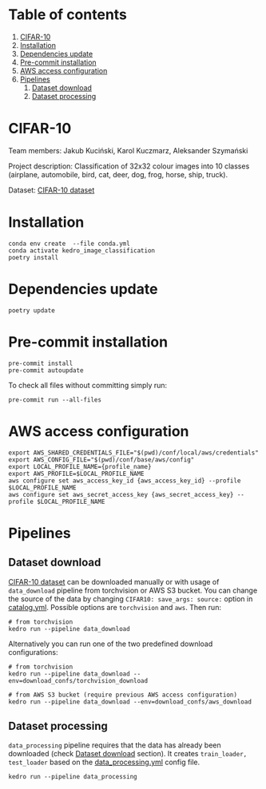 # Table of contents
1. [CIFAR-10 ](#cifar-10)
2. [Installation](#installation)
3. [Dependencies update](#dependencies-update)
4. [Pre-commit installation](#pre-commit-installation)
5. [AWS access configuration](#aws-access-configuration)
6. [Pipelines](#pipelines)
   1. [Dataset download](#dataset-download)
   2. [Dataset processing](#dataset-processing)

# CIFAR-10

Team members: Jakub Kuciński, Karol Kuczmarz, Aleksander Szymański

Project description: Classification of 32x32 colour images into 10 classes (airplane, automobile, bird, cat, deer, dog, frog, horse, ship, truck).

Dataset: [CIFAR-10 dataset](https://www.cs.toronto.edu/~kriz/cifar.html)

# Installation

```shell
conda env create  --file conda.yml
conda activate kedro_image_classification
poetry install
```

# Dependencies update

```shell
poetry update
```

# Pre-commit installation

```shell
pre-commit install
pre-commit autoupdate
```
To check all files without committing simply run:
```shell
pre-commit run --all-files
```

# AWS access configuration

```shell
export AWS_SHARED_CREDENTIALS_FILE="$(pwd)/conf/local/aws/credentials"
export AWS_CONFIG_FILE="$(pwd)/conf/base/aws/config"
export LOCAL_PROFILE_NAME={profile_name}
export AWS_PROFILE=$LOCAL_PROFILE_NAME
aws configure set aws_access_key_id {aws_access_key_id} --profile $LOCAL_PROFILE_NAME
aws configure set aws_secret_access_key {aws_secret_access_key} --profile $LOCAL_PROFILE_NAME
```

# Pipelines

## Dataset download

[CIFAR-10 dataset](https://www.cs.toronto.edu/~kriz/cifar.html) can be downloaded manually or with usage of `data_download` pipeline from torchvision or AWS S3 bucket. You can change the source of the data by changing `CIFAR10: save_args: source:` option in [catalog.yml](conf/base/catalog.yml). Possible options are `torchvision` and `aws`. Then run:
```shell
# from torchvision
kedro run --pipeline data_download
```

Alternatively you can run one of the two predefined download configurations:
```shell
# from torchvision
kedro run --pipeline data_download --env=download_confs/torchvision_download
```
```shell
# from AWS S3 bucket (require previous AWS access configuration)
kedro run --pipeline data_download --env=download_confs/aws_download
```

## Dataset processing

`data_processing` pipeline requires that the data has already been downloaded (check [Dataset download](#dataset-download) section). It creates `train_loader, test_loader` based on the [data_processing.yml](conf/base/parameters/data_processing.yml) config file.

```shell
kedro run --pipeline data_processing
```
